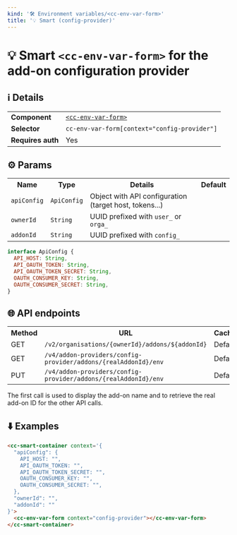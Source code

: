 ```yaml
---
kind: '🛠 Environment variables/<cc-env-var-form>'
title: '💡 Smart (config-provider)'
---
```

# 💡 Smart `<cc-env-var-form>` for the add-on configuration provider

## ℹ️ Details

<table>
  <tr><td><strong>Component    </strong> <td><a href="https://www.clever-cloud.com/developers/doc/clever-components/?path=/story/🛠-environment-variables-cc-env-var-form--data-loaded-with-context-config-provider"><code>&lt;cc-env-var-form&gt;</code></a>
  <tr><td><strong>Selector     </strong> <td><code>cc-env-var-form[context="config-provider"]</code>
  <tr><td><strong>Requires auth</strong> <td>Yes
</table>

## ⚙️ Params

<table>
  <tr><th>Name                   <th>Type                   <th>Details                                                     <th>Default
  <tr><td><code>apiConfig</code> <td><code>ApiConfig</code> <td>Object with API configuration (target host, tokens...)      <td>
  <tr><td><code>ownerId</code>   <td><code>String</code>    <td>UUID prefixed with <code>user_</code> or <code>orga_</code> <td>
  <tr><td><code>addonId</code>   <td><code>String</code>    <td>UUID prefixed with <code>config_</code>                     <td>
</table>

```js
interface ApiConfig {
  API_HOST: String,
  API_OAUTH_TOKEN: String,
  API_OAUTH_TOKEN_SECRET: String,
  OAUTH_CONSUMER_KEY: String,
  OAUTH_CONSUMER_SECRET: String,
}
```

## 🌐 API endpoints

<table>
  <tr><th>Method <th>URL                                                                       <th>Cache?
  <tr><td>GET    <td><code>/v2/organisations/{ownerId}/addons/${addonId}</code>            <td>Default
  <tr><td>GET    <td><code>/v4/addon-providers/config-provider/addons/{realAddonId}/env</code> <td>Default
  <tr><td>PUT    <td><code>/v4/addon-providers/config-provider/addons/{realAddonId}/env</code> <td>Default
</table>

The first call is used to display the add-on name and to retrieve the real add-on ID for the other API calls.

## ⬇️️ Examples

```html
<cc-smart-container context='{
  "apiConfig": {
    API_HOST: "",
    API_OAUTH_TOKEN: "",
    API_OAUTH_TOKEN_SECRET: "",
    OAUTH_CONSUMER_KEY: "",
    OAUTH_CONSUMER_SECRET: "",
  },
  "ownerId": "",
  "addonId": ""
}'>
  <cc-env-var-form context="config-provider"></cc-env-var-form>
</cc-smart-container>
```
